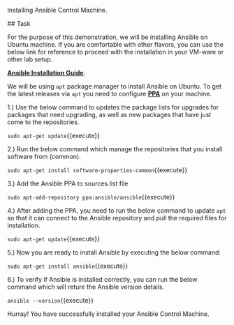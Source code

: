 Installing Ansible Control Machine.

## Task

For the purpose of this demonstration, we will be installing Ansible on Ubuntu machine. If you are comfortable with other flavors, you can use the below link for reference to proceed with the installation in your VM-ware or other lab setup.

**[Ansible Installation Guide](https://docs.ansible.com/ansible/latest/installation_guide/intro_installation.html).**

We will be using `apt` package manager to install Ansible on Ubuntu. To get the latest releases via `apt` you need to configure **[PPA](https://askubuntu.com/questions/4983/what-are-ppas-and-how-do-i-use-them/4990#4990)** on your machine. 

1.) Use the below command to updates the package lists for upgrades for packages that need upgrading, as well as new packages that have just come to the repositories. 

`sudo apt-get update`{{execute}}

2.) Run the below command which manage the repositories that you install software from (common).

`sudo apt-get install software-properties-common`{{execute}}

3.) Add the Ansible PPA to sources.list file

`sudo apt-add-repository ppa:ansible/ansible`{{execute}}

4.) After adding the PPA, you need to run the below command to update `apt` so that it can connect to the Ansible repository and pull the required files for installation.

`sudo apt-get update`{{execute}}

5.) Now you are ready to install Ansible by executing the below command:

`sudo apt-get install ansible`{{execute}}

6.) To verify if Ansible is installed correctly, you can run the below command which will reture the Ansible version details.

`ansible --version`{{execute}}

Hurray! You have successfully installed your Ansible Control Machine.